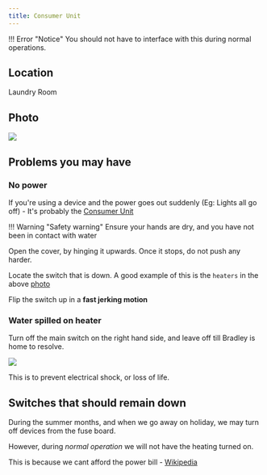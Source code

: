 ```yaml
---
title: Consumer Unit
---
```


!!! Error "Notice"
    You should not have to interface with this during normal operations.

## Location

Laundry Room

## Photo

![](/assets/IMG_9261.jpg)


## Problems you may have 

### No power

If you're using a device and the power goes out suddenly (Eg: Lights all go off) - It's probably the [Consumer Unit](https://electriciancourses4u.co.uk/useful-resources/inside-consumer-unit/)

!!! Warning "Safety warning"
    Ensure your hands are dry, and you have not been in contact with water

Open the cover, by hinging it upwards. Once it stops, do not push any harder.

Locate the switch that is down. A good example of this is the `heaters` in the above [photo](#photo)

Flip the switch up in a **fast jerking motion** 

### Water spilled on heater

Turn off the main switch on the right hand side, and leave off till Bradley is home to resolve.

![](/assets/red-cu.png)

This is to prevent electrical shock, or loss of life. 

## Switches that should remain down

During the summer months, and when we go away on holiday, we may turn off devices from the fuse board.

However, during _normal operation_ we will not have the heating turned on. 

This is because we cant afford the power bill - [Wikipedia](https://en.wikipedia.org/wiki/2021%E2%80%93present_global_energy_crisis)

